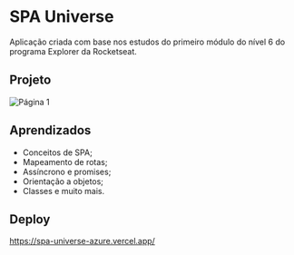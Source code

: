 
# SPA Universe
Aplicação criada com base nos estudos do primeiro módulo do nível 6 do programa Explorer da Rocketseat.

## Projeto
![Página 1](https://user-images.githubusercontent.com/62291495/212213434-0cef1ebb-5865-4ef3-8f62-4298d6aed57c.png)

## Aprendizados
- Conceitos de SPA;
- Mapeamento de rotas;
- Assíncrono e promises;
- Orientação a objetos;
- Classes e muito mais.

## Deploy
https://spa-universe-azure.vercel.app/

